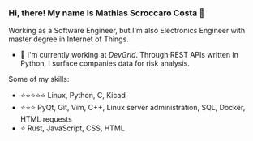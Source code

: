 ### Hi, there! My name is Mathias Scroccaro Costa :wave:

Working as a Software Engineer, but I'm also Electronics Engineer with master degree in Internet of Things.

- :snake: I'm currently working at *DevGrid*. Through REST APIs written in Python, I surface companies data for risk analysis.

<!--
- :factory_worker: I'm currently working at *Eldorado Research Institute*, building a backend REST application for data gathering and delivery in a **WiSUN IoT network**;
- :snake: I'm currently learning more about **Python** backend REST technology with **Flask, SQLalchemy, postgres and dockerized** all this stuff;
- :crab: I'm trying to understand the mistery of **Rust** programming language; 

-->

Some of my skills:

- :star::star::star::star::star: Linux, Python, C, Kicad
- :star::star::star: PyQt, Git, Vim, C++, Linux server administration, SQL, Docker, HTML requests
- :star: Rust, JavaScript, CSS, HTML


<!--
**mathiasscroccaro/mathiasscroccaro** is a ✨ _special_ ✨ repository because its `README.md` (this file) appears on your GitHub profile.

Here are some ideas to get you started:

- 🔭 I’m currently working on Eldorado Research Institute
- 🌱 I’m currently learning 
- 👯 I’m looking to collaborate on ...
- 🤔 I’m looking for help with ...
- 💬 Ask me about ...
- 📫 How to reach me: ...
- 😄 Pronouns: ...
- ⚡ Fun fact: ...
-->
